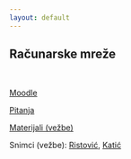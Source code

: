 ```yaml
---
layout: default
---
```


## Računarske mreže

<br>

[Moodle](https://elearning.rcub.bg.ac.rs/moodle/course/view.php?id=1558)

[Pitanja](https://siwiki.rs/w/index.php?title=Рачунарске_мреже_1/Питања&oldid=6412#Pitanje_1)

[Materijali (vežbe)](https://github.com/milanmitreski/racunarske-mreze-i)

Snimci (vežbe): [Ristović](https://www.youtube.com/playlist?list=PLOGAKiQpHThNuKZi77U8JBozbNkyZ_Ag1), [Katić](https://tubedu.org/w/p/pptG18y3LxhQumKmuTovDP?playlistPosition=1)
